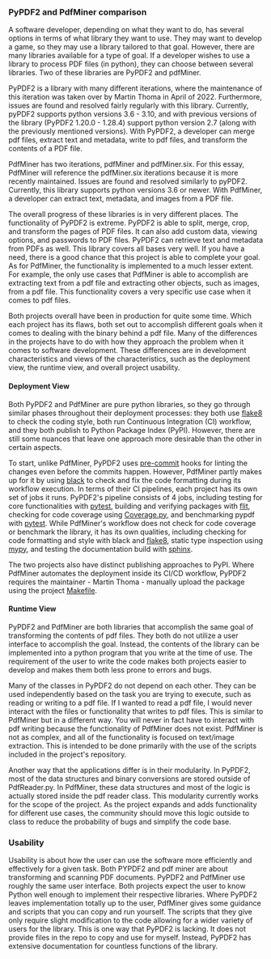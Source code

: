 ### PyPDF2 and PdfMiner comparison

A software developer, depending on what they want to do, has several options in terms of what library they want to use. They may want to develop a game, so they may use a library tailored to that goal. However, there are many libraries available for a type of goal. If a developer wishes to use a library to process PDF files (in python), they can choose between several libraries. Two of these libraries are PyPDF2 and pdfMiner.

PyPDF2 is a library with many different iterations, where the maintenance of this iteration was taken over by Martin Thoma in April of 2022. Furthermore, issues are found and resolved fairly regularly with this library. Currently, pyPDF2 supports python versions 3.6 - 3.10, and with previous versions of the library (PyPDF2 1.20.0 - 1.28.4) support python version 2.7 (along with the previously mentioned versions). With PyPDF2, a developer can merge pdf files, extract text and metadata, write to pdf files, and transform the contents of a PDF file. 

PdfMiner has two iterations, pdfMiner and pdfMiner.six. For this essay, PdfMiner will reference the pdfMiner.six iterations because it is more recently maintained. Issues are found and resolved similarly to pyPDF2. Currently, this library supports python versions 3.6 or newer. With PdfMiner, a developer can extract text, metadata, and images from a PDF file.  

The overall progress of these libraries is in very different places. The functionality of PyPDF2 is extreme. PyPDF2 is able to split, merge, crop, and transform the pages of PDF files. It can also add custom data, viewing options, and passwords to PDF files. PyPDF2 can retrieve text and metadata from PDFs as well. This library covers all bases very well. If you have a need, there is a good chance that this project is able to complete your goal. As for PdfMiner, the functionality is implemented to a much lesser extent. For example, the only use cases that PdfMiner is able to accomplish are extracting text from a pdf file and extracting other objects, such as images, from a pdf file. This functionality covers a very specific use case when it comes to pdf files.

Both projects overall have been in production for quite some time. Which each project has its flaws, both set out to accomplish different goals when it comes to dealing with the binary behind a pdf file. Many of the differences in the projects have to do with how they approach the problem when it comes to software development. These differences are in development characteristics and views of the characteristics, such as the deployment view, the runtime view, and overall project usability.

#### Deployment View 
Both PyPDF2 and PdfMiner are pure python libraries, so they go through similar phases throughout their deployment processes: they both use [flake8](https://flake8.pycqa.org/en/latest/) to check the coding style, both run Continuous Integration (CI) workflow, and they both publish to Python Package Index (PyPI). However, there are still some nuances that leave one approach more desirable than the other in certain aspects.  

To start, unlike PdfMiner, PyPDF2 uses [pre-commit](https://pre-commit.com/) hooks for linting the changes even before the commits happen. However, PdfMiner partly makes up for it by using [black](https://black.readthedocs.io/en/stable/) to check and fix the code formatting during its workflow execution. In terms of their CI pipelines, each project has its own set of jobs it runs. PyPDF2's pipeline consists of 4 jobs, including testing for core functionalities with [pytest](https://docs.pytest.org/en/7.2.x/), building and verifying packages with [flit](https://flit.pypa.io/en/stable/), checking for code coverage using [Coverage.py](https://coverage.readthedocs.io/en/6.5.0/), and benchmarking pypdf with [pytest](https://docs.pytest.org/en/7.2.x/). While PdfMiner's workflow does not check for code coverage or benchmark the library, it has its own qualities, including checking for code formatting and style with black and [flake8](https://flake8.pycqa.org/en/latest/), static type inspection using [mypy](http://mypy-lang.org/), and testing the documentation build with [sphinx](https://www.sphinx-doc.org/en/master/index.html).  

The two projects also have distinct publishing approaches to PyPI. Where PdfMiner automates the deployment inside its CI/CD workflow, PyPDF2 requires the maintainer - Martin Thoma - manually upload the package using the project [Makefile](https://github.com/py-pdf/PyPDF2/blob/main/Makefile).

#### Runtime View
PyPDF2 and PdfMiner are both libraries that accomplish the same goal of transforming the contents of pdf files. They both do not utilize a user interface to accomplish the goal. Instead, the contents of the library can be implemented into a python program that you write at the time of use. The requirement of the user to write the code makes both projects easier to develop and makes them both less prone to errors and bugs.

Many of the classes in PyPDF2 do not depend on each other. They can be used independently based on the task you are trying to execute, such as reading or writing to a pdf file. If I wanted to read a pdf file, I would never interact with the files or functionality that writes to pdf files. This is similar to PdfMiner but in a different way. You will never in fact have to interact with pdf writing because the functionality of PdfMiner does not exist. PdfMiner is not as complex, and all of the functionality is focused on text/image extraction. This is intended to be done primarily with the use of the scripts included in the project's repository.

Another way that the applications differ is in their modularity. In PyPDF2, most of the data structures and binary conversions are stored outside of PdfReader.py. In PdfMiner, these data structures and most of the logic is actually stored inside the pdf reader class. This modularity currently works for the scope of the project. As the project expands and adds functionality for different use cases, the community should move this logic outside to class to reduce the probability of bugs and simplify the code base.

### Usability
Usability is about how the user can use the software more efficiently and effectively for a given task. Both PYPDF2 and pdf miner are about transforming and scanning PDF documents. PyPDF2 and PdfMiner use roughly the same user interface. Both projects expect the user to know Python well enough to implement their respective libraries. Where PyPDF2 leaves implementation totally up to the user, PdfMiner gives some guidance and scripts that you can copy and run yourself. The scripts that they give only require slight modification to the code allowing for a wider variety of users for the library. This is one way that PyPDF2 is lacking. It does not provide files in the repo to copy and use for myself. Instead, PyPDF2 has extensive documentation for countless functions of the library.
